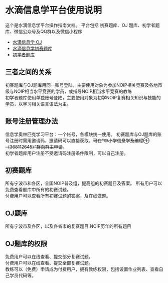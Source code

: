 # 水滴信息学平台使用说明

这个是水滴信息学平台操作指南文档。
平台包括 初赛题库、OJ 题库、初学者题库、微信公众号及QQ群以及微信小程序

* [水滴信息学 OJ ](http://oj.nbdp.net)
* [水滴信息学初赛题库](http://lib.nbdp.net)
* [初学者题库](http://begin.nbdp.net)


## 三者之间的关系

初赛题库与OJ题库用同一账号登陆，主要使用对象为参加NOIP相关竞赛及各地市级与NOIP相当水平竞赛的学员，或指导NOIP相当水平竞赛的教练  
初学者题库使用单独账号登陆，主要使用对象为初学NOIP复赛相关知识与技能的学员，以学习相关语言语法为主。

## 账号注册管理办法
信息学奥林匹克学习平台：一个帐号，各模块统一使用。
初赛题库与OJ题库的账号注册时需用邀请码，邀请码可以直接获取。~~可在“中小学信息学及编程①（368112645）”群向群主申请~~。  
初学者题库用户注册不受邀请码注册条件限制，可以自己注册。

## 初赛题库
所有宁波市和各区，全国NOIP普及组，提高组的初赛题目及答案。
所有用户可以免费查看题库中所有的初赛试题。  
付费用户可以查看所有初赛试题的答案，及在线做题。

## OJ题库
所有宁波市及各区，以及各省市的复赛题目
NOIP历年的所有题目

## OJ题库的权限

免费用户可以在线查看、提交部分复赛试题。  
付费用户可以在线查看、提交全部复赛试题。  
教练可以（免费）申请成为付费用户，拥有教练权限，包括设置作业列表、查看自己学员代码等。

